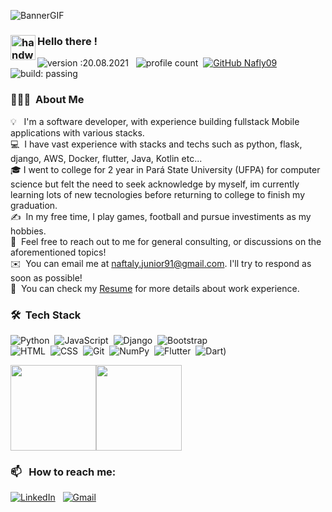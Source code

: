 ![BannerGIF](https://media.giphy.com/media/sFvIJOBiswjblnOr0Z/giphy.gif)


### <img alt="handwavegif" src="https://user-images.githubusercontent.com/39513876/112366216-8cfe7400-8cfe-11eb-8116-7d3dbae20e97.gif" width='40' align="left"/> Hello there !
![version :20.08.2021](https://img.shields.io/badge/version-20.08.2021-informational) &nbsp;
![profile count](https://komarev.com/ghpvc/?username=Nafly09&color=red)&nbsp;
[![GitHub Nafly09](https://img.shields.io/github/followers/Nafly09?label=follow&style=social)](https://github.com/Nafly09)&nbsp;
![build: passing](https://img.shields.io/badge/build-passing-success)
### 👨🏻‍💻 &nbsp;About Me

💡 &nbsp; I'm a software developer, with experience building fullstack Mobile applications with various stacks. \
💻 &nbsp;I have vast experience with stacks and techs such as python, flask, django, AWS, Docker, flutter, Java, Kotlin etc...\
🎓&nbsp;I went to college for 2 year in Pará State University (UFPA) for computer science but felt the need to seek acknowledge by myself, im currently learning lots of new tecnologies before returning to college to finish my graduation.\
✍️ &nbsp;In my free time, I play games, football and pursue investiments as my hobbies.\
💬 &nbsp;Feel free to reach out to me for general consulting, or discussions on the aforementioned topics!\
✉️ &nbsp;You can email me at naftaly.junior91@gmail.com. I'll try to respond as soon as possible!\
📄 &nbsp;You can check my [Resume](https://docs.google.com/document/d/1gAtC6wexG0UPm2Uq7SPsiWrRCKvvnXsc/edit?usp=sharing&ouid=111470610155691096228&rtpof=true&sd=true) for more details about work experience.


### 🛠 &nbsp;Tech Stack

![Python](https://img.shields.io/badge/-Python-05122A?style=flat&logo=python)&nbsp;
![JavaScript](https://img.shields.io/badge/-JavaScript-05122A?style=flat&logo=javascript)&nbsp;
![Django](https://img.shields.io/badge/-Django-05122A?style=flat&logo=django&logoColor=092E20)&nbsp;
![Bootstrap](https://img.shields.io/badge/-Bootstrap-05122A?style=flat&logo=bootstrap&logoColor=563D7C)\
![HTML](https://img.shields.io/badge/-HTML-05122A?style=flat&logo=HTML5)&nbsp;
![CSS](https://img.shields.io/badge/-CSS-05122A?style=flat&logo=CSS3&logoColor=1572B6)&nbsp;
![Git](https://img.shields.io/badge/-Git-05122A?style=flat&logo=git)&nbsp;
![NumPy](https://img.shields.io/badge/numpy%20-%23013243.svg?&style=flat&logo=numpy&logoColor=white)&nbsp;
![Flutter](https://img.shields.io/badge/Flutter-%2302569B.svg?style=for-the-badge&logo=Flutter&logoColor=white)&nbsp;
![Dart](https://img.shields.io/badge/dart-%230175C2.svg?style=for-the-badge&logo=dart&logoColor=white))&nbsp;

<img height="137px" src="https://github-readme-stats.vercel.app/api?username=Nafly09&hide_title=true&hide_border=true&show_icons=true&include_all_commits=true&count_private=true&line_height=21&text_color=000&icon_color=000&bg_color=0,501273,9982C0&theme=graywhite" /><!-- wi*quL3fcV --><img height="137px" src="https://github-readme-stats.vercel.app/api/top-langs/?username=Nafly09&hide=html&hide_title=true&hide_border=true&layout=compact&langs_count=6&exclude_repo=comp426,Redventures-Movie-Quotes&text_color=000&icon_color=fff&bg_color=0,DADBB9,B7BA66,CACF3D&theme=graywhite" />

### 📫 &nbsp; How to reach me:


<a href="https://www.linkedin.com/in/naftalyjunior/"><img alt="LinkedIn" src="https://img.shields.io/badge/linkedin%20-%230077B5.svg?&style=flat&logo=linkedin&logoColor=white"/></a> &nbsp;
<a href="mailto:naftaly.junior91@gmail.com"><img alt="Gmail" src="https://img.shields.io/badge/Gmail-D14836?style=flat&logo=gmail&logoColor=white" /></a> &nbsp;
